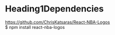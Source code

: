 # Heading1Dependencies <br>
https://github.com/ChrisKatsaras/React-NBA-Logos<br>
$ npm install react-nba-logos<br>
